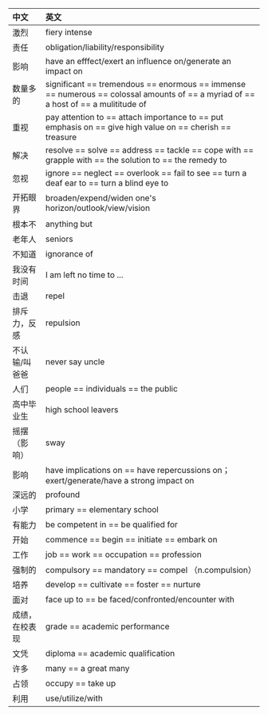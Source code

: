 |中文|英文|
|:--|:--|
|激烈|fiery intense|
|责任|obligation/liability/responsibility|
|影响|have an efffect/exert an influence on/generate an impact on|
|数量多的|significant == tremendous == enormous == immense == numerous == colossal amounts of == a myriad of == a host of == a mulititude of|
|重视|pay attention to == attach importance to == put emphasis on == give high value on == cherish == treasure|
|解决|resolve == solve == address == tackle == cope with == grapple with == the solution to == the remedy to|
|忽视|ignore == neglect == overlook == fail to see == turn a deaf ear to == turn a blind eye to|
|开拓眼界|broaden/expend/widen one's horizon/outlook/view/vision|
|根本不|anything but|
|老年人|seniors|
|不知道|ignorance of|
|我没有时间|I am left no time to ...|
|击退|repel|
|排斥力，反感|repulsion|
|不认输/叫爸爸|never say uncle|
|人们|people == individuals == the public|
|高中毕业生|high school leavers|
|摇摆（影响）|sway|
|影响|have implications on == have repercussions on；exert/generate/have a strong impact on|
|深远的|profound|
|小学|primary == elementary school|
|有能力|be competent in == be qualified for|
|开始|commence == begin == initiate == embark on|
|工作|job == work == occupation == profession|
|强制的|compulsory == mandatory == compel （n.compulsion）|
|培养|develop == cultivate == foster == nurture|
|面对|face up to == be faced/confronted/encounter with|
|成绩，在校表现|grade == academic performance|
|文凭|diploma == academic qualification|
|许多|many == a great many|
|占领|occupy == take up|
|利用|use/utilize/with|
